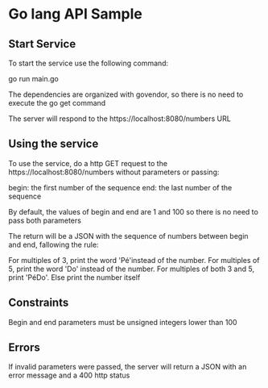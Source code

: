 # Go lang API Sample

## Start Service

To start the service use the following command:

go run main.go

The dependencies are organized with govendor, so there is no need to execute the go get command

The server will respond to the https://localhost:8080/numbers URL

## Using the service

To use the service, do a http GET request to the https://localhost:8080/numbers without parameters
or passing:

begin: the first number of the sequence
end: the last number of the sequence

By default, the values of begin and end are 1 and 100 so there is no need to pass
both parameters

The return will be a JSON with the sequence of numbers between begin and end, fallowing the rule:

For multiples of 3, print the word 'Pé'instead of the number.
For multiples of 5, print the word 'Do' instead of the number.
For multiples of both 3 and 5, print 'PéDo'.
Else print the number itself

## Constraints

Begin and end parameters must be unsigned integers lower than 100

## Errors

If invalid parameters were passed, the server will return a JSON with an error message
and a 400 http status
